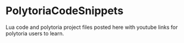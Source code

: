 # PolytoriaCodeSnippets
Lua code and polytoria project files posted here with youtube links for polytoria users to learn.
